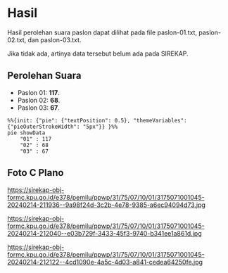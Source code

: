# Hasil

Hasil perolehan suara paslon dapat dilihat pada file paslon-01.txt, paslon-02.txt, dan paslon-03.txt.

Jika tidak ada, artinya data tersebut belum ada pada SIREKAP.

## Perolehan Suara

 * Paslon 01: **117**.
 * Paslon 02: **68**.
 * Paslon 03: **67**.

```mermaid
%%{init: {"pie": {"textPosition": 0.5}, "themeVariables": {"pieOuterStrokeWidth": "5px"}} }%%
pie showData
    "01" : 117
    "02" : 68
    "03" : 67
```
## Foto C Plano

https://sirekap-obj-formc.kpu.go.id/e378/pemilu/ppwp/31/75/07/10/01/3175071001045-20240214-211936--9a98f24d-3c2b-4e78-9385-a6ec94094d73.jpg

https://sirekap-obj-formc.kpu.go.id/e378/pemilu/ppwp/31/75/07/10/01/3175071001045-20240214-212040--e03b729f-3433-45f3-9740-b341ee1a861d.jpg

https://sirekap-obj-formc.kpu.go.id/e378/pemilu/ppwp/31/75/07/10/01/3175071001045-20240214-212122--4cd1090e-4a5c-4d03-a841-cedea64250fe.jpg
